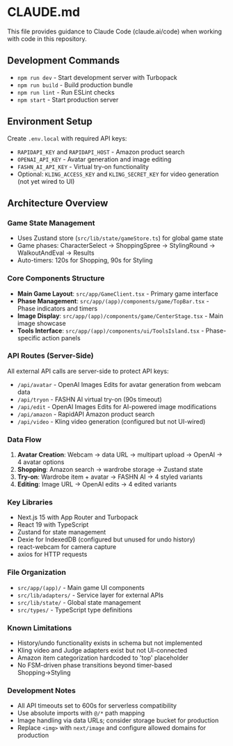 # CLAUDE.md

This file provides guidance to Claude Code (claude.ai/code) when working with code in this repository.

## Development Commands

- `npm run dev` - Start development server with Turbopack
- `npm run build` - Build production bundle
- `npm run lint` - Run ESLint checks
- `npm start` - Start production server

## Environment Setup

Create `.env.local` with required API keys:
- `RAPIDAPI_KEY` and `RAPIDAPI_HOST` - Amazon product search
- `OPENAI_API_KEY` - Avatar generation and image editing
- `FASHN_AI_API_KEY` - Virtual try-on functionality
- Optional: `KLING_ACCESS_KEY` and `KLING_SECRET_KEY` for video generation (not yet wired to UI)

## Architecture Overview

### Game State Management
- Uses Zustand store (`src/lib/state/gameStore.ts`) for global game state
- Game phases: CharacterSelect → ShoppingSpree → StylingRound → WalkoutAndEval → Results
- Auto-timers: 120s for Shopping, 90s for Styling

### Core Components Structure
- **Main Game Layout**: `src/app/GameClient.tsx` - Primary game interface
- **Phase Management**: `src/app/(app)/components/game/TopBar.tsx` - Phase indicators and timers
- **Image Display**: `src/app/(app)/components/game/CenterStage.tsx` - Main image showcase
- **Tools Interface**: `src/app/(app)/components/ui/ToolsIsland.tsx` - Phase-specific action panels

### API Routes (Server-Side)
All external API calls are server-side to protect API keys:
- `/api/avatar` - OpenAI Images Edits for avatar generation from webcam data
- `/api/tryon` - FASHN AI virtual try-on (90s timeout)
- `/api/edit` - OpenAI Images Edits for AI-powered image modifications
- `/api/amazon` - RapidAPI Amazon product search
- `/api/video` - Kling video generation (configured but not UI-wired)

### Data Flow
1. **Avatar Creation**: Webcam → data URL → multipart upload → OpenAI → 4 avatar options
2. **Shopping**: Amazon search → wardrobe storage → Zustand state
3. **Try-on**: Wardrobe item + avatar → FASHN AI → 4 styled variants
4. **Editing**: Image URL → OpenAI edits → 4 edited variants

### Key Libraries
- Next.js 15 with App Router and Turbopack
- React 19 with TypeScript
- Zustand for state management
- Dexie for IndexedDB (configured but unused for undo history)
- react-webcam for camera capture
- axios for HTTP requests

### File Organization
- `src/app/(app)/` - Main game UI components
- `src/lib/adapters/` - Service layer for external APIs
- `src/lib/state/` - Global state management
- `src/types/` - TypeScript type definitions

### Known Limitations
- History/undo functionality exists in schema but not implemented
- Kling video and Judge adapters exist but not UI-connected
- Amazon item categorization hardcoded to 'top' placeholder
- No FSM-driven phase transitions beyond timer-based Shopping→Styling

### Development Notes
- All API timeouts set to 600s for serverless compatibility
- Use absolute imports with `@/*` path mapping
- Image handling via data URLs; consider storage bucket for production
- Replace `<img>` with `next/image` and configure allowed domains for production